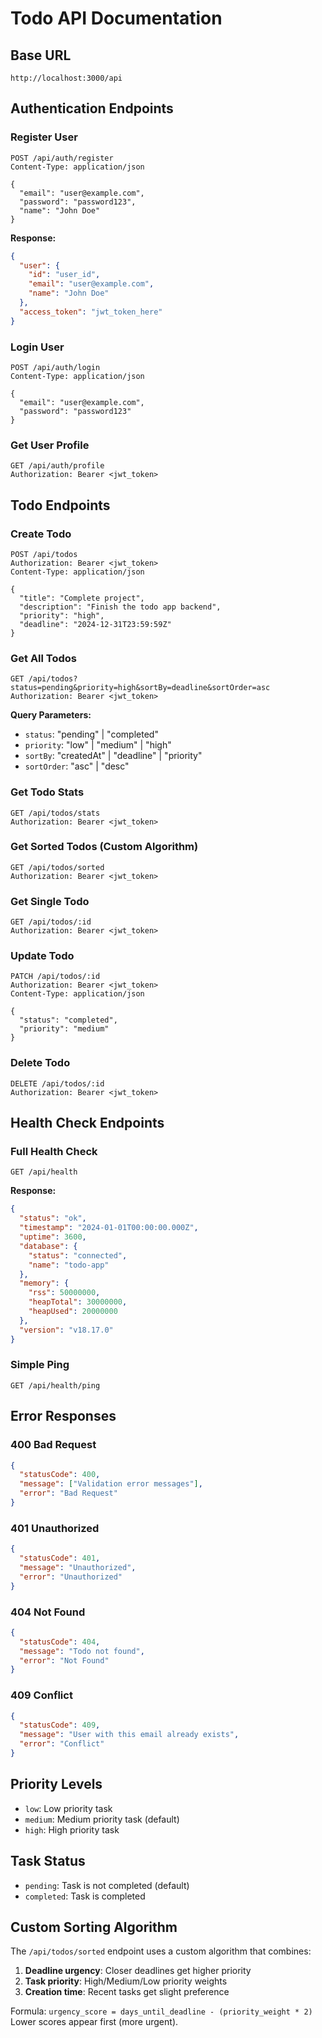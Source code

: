 # Todo API Documentation

## Base URL
```
http://localhost:3000/api
```

## Authentication Endpoints

### Register User
```http
POST /api/auth/register
Content-Type: application/json

{
  "email": "user@example.com",
  "password": "password123",
  "name": "John Doe"
}
```

**Response:**
```json
{
  "user": {
    "id": "user_id",
    "email": "user@example.com",
    "name": "John Doe"
  },
  "access_token": "jwt_token_here"
}
```

### Login User
```http
POST /api/auth/login
Content-Type: application/json

{
  "email": "user@example.com",
  "password": "password123"
}
```

### Get User Profile
```http
GET /api/auth/profile
Authorization: Bearer <jwt_token>
```

## Todo Endpoints

### Create Todo
```http
POST /api/todos
Authorization: Bearer <jwt_token>
Content-Type: application/json

{
  "title": "Complete project",
  "description": "Finish the todo app backend",
  "priority": "high",
  "deadline": "2024-12-31T23:59:59Z"
}
```

### Get All Todos
```http
GET /api/todos?status=pending&priority=high&sortBy=deadline&sortOrder=asc
Authorization: Bearer <jwt_token>
```

**Query Parameters:**
- `status`: "pending" | "completed"
- `priority`: "low" | "medium" | "high"
- `sortBy`: "createdAt" | "deadline" | "priority"
- `sortOrder`: "asc" | "desc"

### Get Todo Stats
```http
GET /api/todos/stats
Authorization: Bearer <jwt_token>
```

### Get Sorted Todos (Custom Algorithm)
```http
GET /api/todos/sorted
Authorization: Bearer <jwt_token>
```

### Get Single Todo
```http
GET /api/todos/:id
Authorization: Bearer <jwt_token>
```

### Update Todo
```http
PATCH /api/todos/:id
Authorization: Bearer <jwt_token>
Content-Type: application/json

{
  "status": "completed",
  "priority": "medium"
}
```

### Delete Todo
```http
DELETE /api/todos/:id
Authorization: Bearer <jwt_token>
```

## Health Check Endpoints

### Full Health Check
```http
GET /api/health
```

**Response:**
```json
{
  "status": "ok",
  "timestamp": "2024-01-01T00:00:00.000Z",
  "uptime": 3600,
  "database": {
    "status": "connected",
    "name": "todo-app"
  },
  "memory": {
    "rss": 50000000,
    "heapTotal": 30000000,
    "heapUsed": 20000000
  },
  "version": "v18.17.0"
}
```

### Simple Ping
```http
GET /api/health/ping
```

## Error Responses

### 400 Bad Request
```json
{
  "statusCode": 400,
  "message": ["Validation error messages"],
  "error": "Bad Request"
}
```

### 401 Unauthorized
```json
{
  "statusCode": 401,
  "message": "Unauthorized",
  "error": "Unauthorized"
}
```

### 404 Not Found
```json
{
  "statusCode": 404,
  "message": "Todo not found",
  "error": "Not Found"
}
```

### 409 Conflict
```json
{
  "statusCode": 409,
  "message": "User with this email already exists",
  "error": "Conflict"
}
```

## Priority Levels
- `low`: Low priority task
- `medium`: Medium priority task (default)
- `high`: High priority task

## Task Status
- `pending`: Task is not completed (default)
- `completed`: Task is completed

## Custom Sorting Algorithm
The `/api/todos/sorted` endpoint uses a custom algorithm that combines:
1. **Deadline urgency**: Closer deadlines get higher priority
2. **Task priority**: High/Medium/Low priority weights
3. **Creation time**: Recent tasks get slight preference

Formula: `urgency_score = days_until_deadline - (priority_weight * 2)`
Lower scores appear first (more urgent).